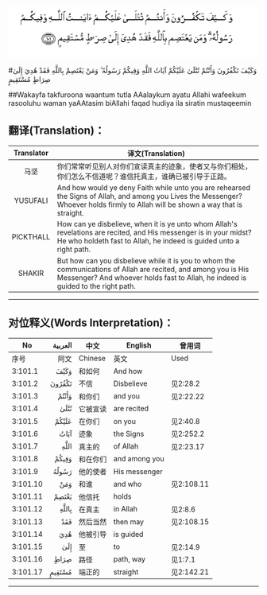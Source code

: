 ![003:101](images/003_101.gif)

#وَكَيْفَ تَكْفُرُونَ وَأَنْتُمْ تُتْلَىٰ عَلَيْكُمْ آيَاتُ اللَّهِ وَفِيكُمْ رَسُولُهُ ۗ وَمَنْ يَعْتَصِمْ بِاللَّهِ فَقَدْ هُدِيَ إِلَىٰ صِرَاطٍ مُسْتَقِيمٍ 

##Wakayfa takfuroona waantum tutla AAalaykum ayatu Allahi wafeekum rasooluhu waman yaAAtasim biAllahi faqad hudiya ila siratin mustaqeemin 

## 翻译(Translation)：

| Translator | 译文(Translation)                                            |
| :--------: | ------------------------------------------------------------ |
|    马坚    | 你们常常听见别人对你们宣读真主的迹象，使者又与你们相处，你们怎么不信道呢？谁信托真主，谁确已被引导于正路。 |
|  YUSUFALI  | And how would ye deny Faith while unto you are rehearsed the Signs of Allah, and among you Lives the Messenger? Whoever holds firmly to Allah will be shown a way that is straight. |
| PICKTHALL  | How can ye disbelieve, when it is ye unto whom Allah's revelations are recited, and His messenger is in your midst? He who holdeth fast to Allah, he indeed is guided unto a right path. |
|   SHAKIR   | But how can you disbelieve while it is you to whom the communications of Allah are recited, and among you is His Messenger? And whoever holds fast to Allah, he indeed is guided to the right path. |

---

## 对位释义(Words Interpretation)：

| No   | العربية | 中文    | English | 曾用词 |
| ---- | ------: | ------- | ------- | ------ |
| 序号 |    阿文 | Chinese | 英文    | Used   |
| 3:101.1  | وَكَيْفَ   | 和如何     | And how       |            |
| 3:101.2  | تَكْفُرُونَ | 不信       | Disbelieve    | 见2:28.2   |
| 3:101.3  | وَأَنْتُمْ  | 和你们     | and you       | 见2:22.22  |
| 3:101.4  | تُتْلَىٰ   | 它被宣读   | are recited   |            |
| 3:101.5  | عَلَيْكُمْ  | 在你们     | on you        | 见2:40.8   |
| 3:101.6  | آيَاتُ   | 迹象       | the Signs     | 见2:252.2  |
| 3:101.7  |    اللَّهِ | 真主的   | of Allah      | 见2:23.17  |
| 3:101.8  | وَفِيكُمْ  | 和在你们   | and among you |            |
| 3:101.9  | رَسُولُهُ  | 他的使者   | His messenger |            |
| 3:101.10 | وَمَنْ    | 和谁       | and who       | 见2:108.11 |
| 3:101.11 | يَعْتَصِمْ  | 他信托     | holds         |            |
| 3:101.12 | بِاللَّهِ  | 在真主     | in Allah      | 见2:8.6    |
| 3:101.13 | فَقَدْ    | 然后当然   | then may      | 见2:108.15 |
| 3:101.14 | هُدِيَ    | 他被引导   | is guided     |            |
| 3:101.15 | إِلَىٰ    | 至         | to            | 见2:14.9   |
| 3:101.16 | صِرَاطٍ   | 路径       | path, way     | 见1:7.1    |
| 3:101.17 | مُسْتَقِيمٍ | 端正的     | straight      | 见2:142.21 |

---
